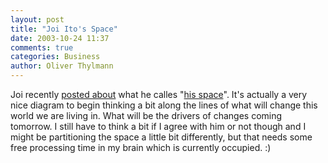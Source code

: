 ```yaml
---
layout: post
title: "Joi Ito's Space"
date: 2003-10-24 11:37
comments: true
categories: Business
author: Oliver Thylmann
---
```



Joi recently [posted about](http://joi.ito.com/archives/2003/10/20/mapping_the_space.html) what he calles &quot;[his space](http://joi.ito.com/images2/space.jpg)&quot;. It's actually a very nice diagram to begin thinking a bit along the lines of what will change this world we are living in. What will be the drivers of changes coming tomorrow. I still have to think a bit if I agree with him or not though and I might be partitioning the space a little bit differently, but that needs some free processing time in my brain which is currently occupied. :)


